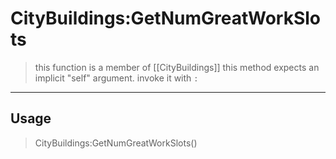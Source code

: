 # CityBuildings:GetNumGreatWorkSlots
> this function is a member of [[CityBuildings]]
> this method expects an implicit "self" argument. invoke it with `:`
-----
## Usage
> CityBuildings:GetNumGreatWorkSlots()

